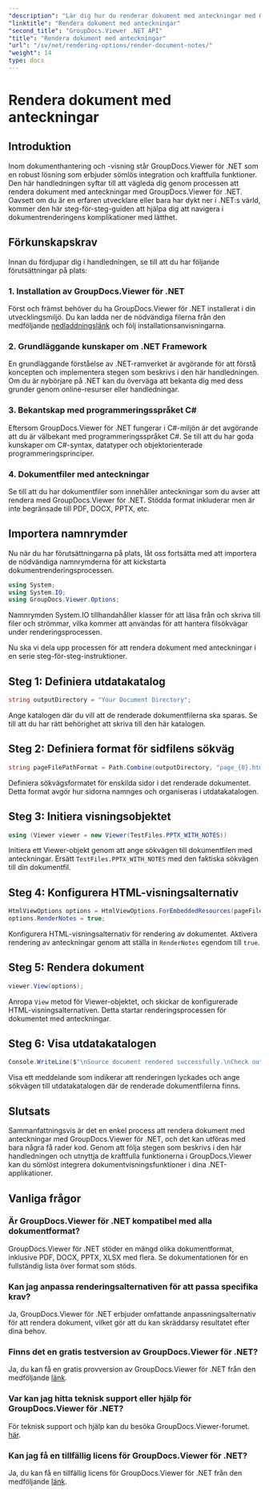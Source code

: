 ```yaml
---
"description": "Lär dig hur du renderar dokument med anteckningar med GroupDocs.Viewer för .NET. Steg-för-steg-handledning för sömlös integration i dina .NET-applikationer."
"linktitle": "Rendera dokument med anteckningar"
"second_title": "GroupDocs.Viewer .NET API"
"title": "Rendera dokument med anteckningar"
"url": "/sv/net/rendering-options/render-document-notes/"
"weight": 14
type: docs
---
```

# Rendera dokument med anteckningar

## Introduktion
Inom dokumenthantering och -visning står GroupDocs.Viewer för .NET som en robust lösning som erbjuder sömlös integration och kraftfulla funktioner. Den här handledningen syftar till att vägleda dig genom processen att rendera dokument med anteckningar med GroupDocs.Viewer för .NET. Oavsett om du är en erfaren utvecklare eller bara har dykt ner i .NET:s värld, kommer den här steg-för-steg-guiden att hjälpa dig att navigera i dokumentrenderingens komplikationer med lätthet.
## Förkunskapskrav
Innan du fördjupar dig i handledningen, se till att du har följande förutsättningar på plats:
### 1. Installation av GroupDocs.Viewer för .NET
Först och främst behöver du ha GroupDocs.Viewer för .NET installerat i din utvecklingsmiljö. Du kan ladda ner de nödvändiga filerna från den medföljande [nedladdningslänk](https://releases.groupdocs.com/viewer/net/) och följ installationsanvisningarna.
### 2. Grundläggande kunskaper om .NET Framework
En grundläggande förståelse av .NET-ramverket är avgörande för att förstå koncepten och implementera stegen som beskrivs i den här handledningen. Om du är nybörjare på .NET kan du överväga att bekanta dig med dess grunder genom online-resurser eller handledningar.
### 3. Bekantskap med programmeringsspråket C#
Eftersom GroupDocs.Viewer för .NET fungerar i C#-miljön är det avgörande att du är välbekant med programmeringsspråket C#. Se till att du har goda kunskaper om C#-syntax, datatyper och objektorienterade programmeringsprinciper.
### 4. Dokumentfiler med anteckningar
Se till att du har dokumentfiler som innehåller anteckningar som du avser att rendera med GroupDocs.Viewer för .NET. Stödda format inkluderar men är inte begränsade till PDF, DOCX, PPTX, etc.

## Importera namnrymder
Nu när du har förutsättningarna på plats, låt oss fortsätta med att importera de nödvändiga namnrymderna för att kickstarta dokumentrenderingsprocessen.

```csharp
using System;
using System.IO;
using GroupDocs.Viewer.Options;
```
Namnrymden System.IO tillhandahåller klasser för att läsa från och skriva till filer och strömmar, vilka kommer att användas för att hantera filsökvägar under renderingsprocessen.

Nu ska vi dela upp processen för att rendera dokument med anteckningar i en serie steg-för-steg-instruktioner.
## Steg 1: Definiera utdatakatalog
```csharp
string outputDirectory = "Your Document Directory";
```
Ange katalogen där du vill att de renderade dokumentfilerna ska sparas. Se till att du har rätt behörighet att skriva till den här katalogen.
## Steg 2: Definiera format för sidfilens sökväg
```csharp
string pageFilePathFormat = Path.Combine(outputDirectory, "page_{0}.html");
```
Definiera sökvägsformatet för enskilda sidor i det renderade dokumentet. Detta format avgör hur sidorna namnges och organiseras i utdatakatalogen.
## Steg 3: Initiera visningsobjektet
```csharp
using (Viewer viewer = new Viewer(TestFiles.PPTX_WITH_NOTES))
```
Initiera ett Viewer-objekt genom att ange sökvägen till dokumentfilen med anteckningar. Ersätt `TestFiles.PPTX_WITH_NOTES` med den faktiska sökvägen till din dokumentfil.
## Steg 4: Konfigurera HTML-visningsalternativ
```csharp
HtmlViewOptions options = HtmlViewOptions.ForEmbeddedResources(pageFilePathFormat);
options.RenderNotes = true;
```
Konfigurera HTML-visningsalternativ för rendering av dokumentet. Aktivera rendering av anteckningar genom att ställa in `RenderNotes` egendom till `true`.
## Steg 5: Rendera dokument
```csharp
viewer.View(options);
```
Anropa `View` metod för Viewer-objektet, och skickar de konfigurerade HTML-visningsalternativen. Detta startar renderingsprocessen för dokumentet med anteckningar.
## Steg 6: Visa utdatakatalogen
```csharp
Console.WriteLine($"\nSource document rendered successfully.\nCheck output in {outputDirectory}.");
```
Visa ett meddelande som indikerar att renderingen lyckades och ange sökvägen till utdatakatalogen där de renderade dokumentfilerna finns.

## Slutsats
Sammanfattningsvis är det en enkel process att rendera dokument med anteckningar med GroupDocs.Viewer för .NET, och det kan utföras med bara några få rader kod. Genom att följa stegen som beskrivs i den här handledningen och utnyttja de kraftfulla funktionerna i GroupDocs.Viewer kan du sömlöst integrera dokumentvisningsfunktioner i dina .NET-applikationer.
## Vanliga frågor
### Är GroupDocs.Viewer för .NET kompatibel med alla dokumentformat?
GroupDocs.Viewer för .NET stöder en mängd olika dokumentformat, inklusive PDF, DOCX, PPTX, XLSX med flera. Se dokumentationen för en fullständig lista över format som stöds.
### Kan jag anpassa renderingsalternativen för att passa specifika krav?
Ja, GroupDocs.Viewer för .NET erbjuder omfattande anpassningsalternativ för att rendera dokument, vilket gör att du kan skräddarsy resultatet efter dina behov.
### Finns det en gratis testversion av GroupDocs.Viewer för .NET?
Ja, du kan få en gratis provversion av GroupDocs.Viewer för .NET från den medföljande [länk](https://releases.groupdocs.com/).
### Var kan jag hitta teknisk support eller hjälp för GroupDocs.Viewer för .NET?
För teknisk support och hjälp kan du besöka GroupDocs.Viewer-forumet. [här](https://forum.groupdocs.com/c/viewer/9).
### Kan jag få en tillfällig licens för GroupDocs.Viewer för .NET?
Ja, du kan få en tillfällig licens för GroupDocs.Viewer för .NET från den medföljande [länk](https://purchase.groupdocs.com/temporary-license/).